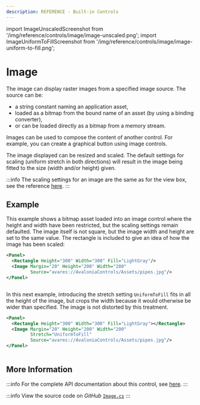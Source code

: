 ```yaml
---
description: REFERENCE - Built-in Controls
---
```


import ImageUnscaledScreenshot from '/img/reference/controls/image/image-unscaled.png';
import ImageUniformToFillScreenshot from '/img/reference/controls/image/image-uniform-to-fill.png';

# Image

The image can display raster images from a specified image source. The source can be:

* a string constant naming an application asset,
* loaded as a bitmap from the bound name of an asset (by using a binding converter),
* or can be loaded directly as a bitmap from a memory stream.  

Images can be used to compose the content of another control. For example, you can create a graphical button using image controls.

The image displayed can be resized and scaled.  The default settings for scaling (uniform stretch in both directions) will result in the image being fitted to the size (width and/or height) given.

:::info
The scaling settings for an image are the same as for the view box, see the reference [here](./viewbox).
:::

## Example

This example shows a bitmap asset loaded into an image control where the height and width have been restricted, but the scaling settings remain defaulted. The image itself is not square, but the image width and height are set to the same value. The rectangle is included to give an idea of how the image has been scaled:

```xml
<Panel>
  <Rectangle Height="300" Width="300" Fill="LightGray"/>
  <Image Margin="20" Height="200" Width="200" 
         Source="avares://AvaloniaControls/Assets/pipes.jpg"/>
</Panel>
```

<img src={ImageUnscaledScreenshot} alt="" />

In this next example, introducing the stretch setting `UniformToFill` fits in all the height of the image, but crops the width because it would otherwise be wider than specified.  The image is not distorted by this treatment.

```xml
<Panel>
  <Rectangle Height="300" Width="300" Fill="LightGray"></Rectangle>
  <Image Margin="20" Height="200" Width="200" 
         Stretch="UniformToFill"
         Source="avares://AvaloniaControls/Assets/pipes.jpg"/>
</Panel>
```

<img src={ImageUniformToFillScreenshot} alt="" />

## More Information

:::info
For the complete API documentation about this control, see [here](https://api-docs.avaloniaui.net/docs/T_Avalonia_Controls_Image).
:::

:::info
View the source code on _GitHub_ [`Image.cs`](https://github.com/AvaloniaUI/Avalonia/blob/master/src/Avalonia.Controls/Image.cs)
:::
